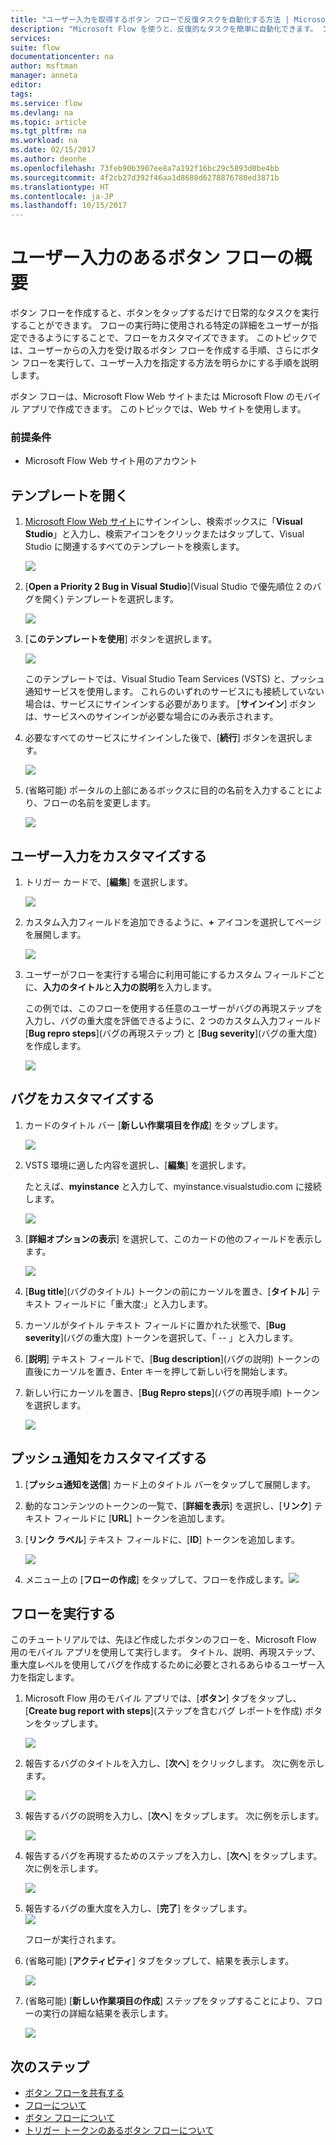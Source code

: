 ```yaml
---
title: "ユーザー入力を取得するボタン フローで反復タスクを自動化する方法 | Microsoft Docs"
description: "Microsoft Flow を使うと、反復的なタスクを簡単に自動化できます。 フローでは、反復的なタスクを実行するときにユーザー入力を取得することもできます。"
services: 
suite: flow
documentationcenter: na
author: msftman
manager: anneta
editor: 
tags: 
ms.service: flow
ms.devlang: na
ms.topic: article
ms.tgt_pltfrm: na
ms.workload: na
ms.date: 02/15/2017
ms.author: deonhe
ms.openlocfilehash: 73feb90b3907ee8a7a192f16bc29c5893d0be4bb
ms.sourcegitcommit: 4f2cb27d392f46aa1d8680d6278876780ed3871b
ms.translationtype: HT
ms.contentlocale: ja-JP
ms.lasthandoff: 10/15/2017
---
```

# <a name="introducing-button-flows-with-user-input"></a>ユーザー入力のあるボタン フローの概要
ボタン フローを作成すると、ボタンをタップするだけで日常的なタスクを実行することができます。 フローの実行時に使用される特定の詳細をユーザーが指定できるようにすることで、フローをカスタマイズできます。 このトピックでは、ユーザーからの入力を受け取るボタン フローを作成する手順、さらにボタン フローを実行して、ユーザー入力を指定する方法を明らかにする手順を説明します。

ボタン フローは、Microsoft Flow Web サイトまたは Microsoft Flow のモバイル アプリで作成できます。 このトピックでは、Web サイトを使用します。

### <a name="prerequisites"></a>前提条件
* Microsoft Flow Web サイト用のアカウント

## <a name="open-the-template"></a>テンプレートを開く
1. [Microsoft Flow Web サイト](https://flow.microsoft.com)にサインインし、検索ボックスに「**Visual Studio**」と入力し、検索アイコンをクリックまたはタップして、Visual Studio に関連するすべてのテンプレートを検索します。
   
    ![](./media/button-flow-with-user-input-tokens/1.png)  
2. [**Open a Priority 2 Bug in Visual Studio**]\(Visual Studio で優先順位 2 のバグを開く) テンプレートを選択します。
   
    ![](./media/button-flow-with-user-input-tokens/2.png)  
3. [**このテンプレートを使用**] ボタンを選択します。
   
    ![](./media/button-flow-with-user-input-tokens/3.png)  
   
    このテンプレートでは、Visual Studio Team Services (VSTS) と、プッシュ通知サービスを使用します。 これらのいずれのサービスにも接続していない場合は、サービスにサインインする必要があります。 [**サインイン**] ボタンは、サービスへのサインインが必要な場合にのみ表示されます。
4. 必要なすべてのサービスにサインインした後で、[**続行**] ボタンを選択します。
   
    ![](./media/button-flow-with-user-input-tokens/4.png)  
5. (省略可能) ポータルの上部にあるボックスに目的の名前を入力することにより、フローの名前を変更します。
   
    ![](./media/button-flow-with-user-input-tokens/5.png)

## <a name="customize-the-user-input"></a>ユーザー入力をカスタマイズする
1. トリガー カードで、[**編集**] を選択します。
   
    ![](./media/button-flow-with-user-input-tokens/6.png)  
2. カスタム入力フィールドを追加できるように、**+** アイコンを選択してページを展開します。
   
    ![](./media/button-flow-with-user-input-tokens/7.png)
3. ユーザーがフローを実行する場合に利用可能にするカスタム フィールドごとに、**入力のタイトル**と**入力の説明**を入力します。  
   
    この例では、このフローを使用する任意のユーザーがバグの再現ステップを入力し、バグの重大度を評価できるように、2 つのカスタム入力フィールド [**Bug repro steps**]\(バグの再現ステップ) と [**Bug severity**]\(バグの重大度) を作成します。  
   
    ![](./media/button-flow-with-user-input-tokens/8.png)

## <a name="customize-the-bug"></a>バグをカスタマイズする
1. カードのタイトル バー [**新しい作業項目を作成**] をタップします。
   
    ![](./media/button-flow-with-user-input-tokens/9.png)  
2. VSTS 環境に適した内容を選択し、[**編集**] を選択します。
   
    たとえば、**myinstance** と入力して、myinstance.visualstudio.com に接続します。
   
    ![](./media/button-flow-with-user-input-tokens/10.png)  
3. [**詳細オプションの表示**] を選択して、このカードの他のフィールドを表示します。
   
    ![](./media/button-flow-with-user-input-tokens/11.png)  
4. [**Bug title**]\(バグのタイトル) トークンの前にカーソルを置き、[**タイトル**] テキスト フィールドに「重大度:」と入力します。
5. カーソルがタイトル テキスト フィールドに置かれた状態で、[**Bug severity**]\(バグの重大度) トークンを選択して、「 -- 」と入力します。  
6. [**説明**] テキスト フィールドで、[**Bug description**]\(バグの説明) トークンの直後にカーソルを置き、Enter キーを押して新しい行を開始します。
7. 新しい行にカーソルを置き、[**Bug Repro steps**]\(バグの再現手順) トークンを選択します。
   
    ![](./media/button-flow-with-user-input-tokens/12.png)

## <a name="customize-the-push-notification"></a>プッシュ通知をカスタマイズする
1. [**プッシュ通知を送信**] カード上のタイトル バーをタップして展開します。
2. 動的なコンテンツのトークンの一覧で、[**詳細を表示**] を選択し、[**リンク**] テキスト フィールドに [**URL**] トークンを追加します。
3. [**リンク ラベル**] テキスト フィールドに、[**ID**] トークンを追加します。
   
    ![](./media/button-flow-with-user-input-tokens/13.png)  
4. メニュー上の [**フローの作成**] をタップして、フローを作成します。![](./media/button-flow-with-user-input-tokens/14.png)  

## <a name="run-your-flow"></a>フローを実行する
このチュートリアルでは、先ほど作成したボタンのフローを、Microsoft Flow 用のモバイル アプリを使用して実行します。 タイトル、説明、再現ステップ、重大度レベルを使用してバグを作成するために必要とされるあらゆるユーザー入力を指定します。  

1. Microsoft Flow 用のモバイル アプリでは、[**ボタン**] タブをタップし、[**Create bug report with steps**]\(ステップを含むバグ レポートを作成) ボタンをタップします。
   
    ![](./media/button-flow-with-user-input-tokens/runmt1.png)  
2. 報告するバグのタイトルを入力し、[**次へ**] をクリックします。 次に例を示します。
   
    ![](./media/button-flow-with-user-input-tokens/runmt2.png)  
3. 報告するバグの説明を入力し、[**次へ**] をタップします。 次に例を示します。
   
    ![](./media/button-flow-with-user-input-tokens/runmt3.png)  
4. 報告するバグを再現するためのステップを入力し、[**次へ**] をタップします。 次に例を示します。
   
    ![](./media/button-flow-with-user-input-tokens/runmt3-1.png)  
5. 報告するバグの重大度を入力し、[**完了**] をタップします。  
    ![](./media/button-flow-with-user-input-tokens/runmt3-2.png)  
   
    フローが実行されます。
6. (省略可能) [**アクティビティ**] タブをタップして、結果を表示します。
   
    ![](./media/button-flow-with-user-input-tokens/runmt5.png)  
7. (省略可能) [**新しい作業項目の作成**] ステップをタップすることにより、フローの実行の詳細な結果を表示します。
   
    ![](./media/button-flow-with-user-input-tokens/runmt6.png)  

## <a name="next-steps"></a>次のステップ
* [ボタン フローを共有する](share-buttons.md)
* [フローについて](guided-learning/learning-introducing-flow.md)  
* [ボタン フローについて](introduction-to-button-flows.md)  
* [トリガー トークンのあるボタン フローについて](introduction-to-button-trigger-tokens.md)  

